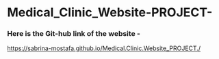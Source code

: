 # Medical_Clinic_Website-PROJECT-

### Here is the Git-hub link of the website -<br/>
https://sabrina-mostafa.github.io/Medical.Clinic.Website_PROJECT./
